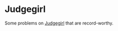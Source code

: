 # Judgegirl
Some problems on [Judgegirl](https://judgegirl.csie.org/contest/18) that are record-worthy.

